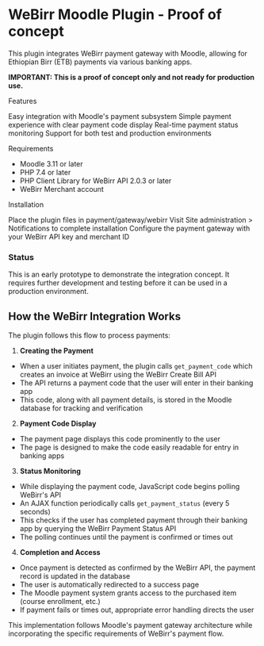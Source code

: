 # WeBirr Moodle Plugin - Proof of concept 

This plugin integrates WeBirr payment gateway with Moodle, allowing for Ethiopian Birr (ETB) payments via various banking apps.

**IMPORTANT: This is a proof of concept only and not ready for production use.**

Features

Easy integration with Moodle's payment subsystem
Simple payment experience with clear payment code display
Real-time payment status monitoring
Support for both test and production environments

Requirements

- Moodle 3.11 or later
- PHP 7.4 or later
- PHP Client Library for WeBirr API 2.0.3 or later
- WeBirr Merchant account

Installation

Place the plugin files in payment/gateway/webirr
Visit Site administration > Notifications to complete installation
Configure the payment gateway with your WeBirr API key and merchant ID

### Status
This is an early prototype to demonstrate the integration concept. It requires further development and testing before it can be used in a production environment.


## How the WeBirr Integration Works

The plugin follows this flow to process payments:

1. **Creating the Payment**
  - When a user initiates payment, the plugin calls `get_payment_code` which creates an invoice at WeBirr using the WeBirr Create Bill API
  - The API returns a payment code that the user will enter in their banking app
  - This code, along with all payment details, is stored in the Moodle database for tracking and verification

2. **Payment Code Display**
  - The payment page displays this code prominently to the user 
  - The page is designed to make the code easily readable for entry in banking apps

3. **Status Monitoring**
  - While displaying the payment code, JavaScript code begins polling WeBirr's API
  - An AJAX function periodically calls `get_payment_status` (every 5 seconds) 
  - This checks if the user has completed payment through their banking app by querying the WeBirr Payment Status API
  - The polling continues until the payment is confirmed or times out

4. **Completion and Access**
  - Once payment is detected as confirmed by the WeBirr API, the payment record is updated in the database
  - The user is automatically redirected to a success page
  - The Moodle payment system grants access to the purchased item (course enrollment, etc.)
  - If payment fails or times out, appropriate error handling directs the user

This implementation follows Moodle's payment gateway architecture while incorporating the specific requirements of WeBirr's payment flow.
